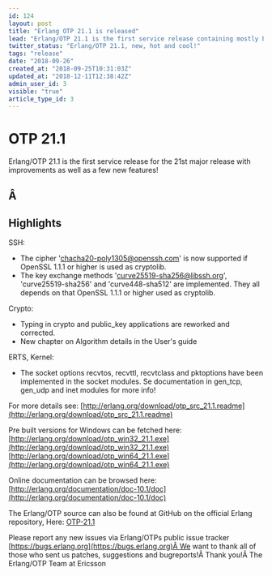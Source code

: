 ```yaml
---
id: 124
layout: post
title: "Erlang OTP 21.1 is released"
lead: "Erlang/OTP 21.1 is the first service release containing mostly bug fixes and characteristics improvements but also a few features."
twitter_status: "Erlang/OTP 21.1, new, hot and cool!"
tags: "release"
date: "2018-09-26"
created_at: "2018-09-25T10:31:03Z"
updated_at: "2018-12-11T12:38:42Z"
admin_user_id: 3
visible: "true"
article_type_id: 3
---
```

# OTP 21.1

Erlang/OTP 21.1 is the first service release for the 21st major release with improvements as well as a few new features!
## Â 
## Highlights

SSH:
* The cipher 'chacha20-poly1305@openssh.com' is now supported if OpenSSL 1.1.1 or higher is used as cryptolib.
* The key exchange methods 'curve25519-sha256@libssh.org', 'curve25519-sha256' and 'curve448-sha512' are implemented. They all depends on that OpenSSL 1.1.1 or higher used as cryptolib.

Crypto:
* Typing in crypto and public_key applications are reworked and corrected.
* New chapter on Algorithm details in the User's guide

ERTS, Kernel:
* The socket options recvtos, recvttl, recvtclass and pktoptions have been implemented in the socket modules. Se documentation in gen_tcp, gen_udp and inet modules for more info!

For more details see:
 [http://erlang.org/download/otp_src_21.1.readme](http://erlang.org/download/otp_src_21.1.readme)

Pre built versions for Windows can be fetched here:
 [http://erlang.org/download/otp_win32_21.1.exe](http://erlang.org/download/otp_win32_21.1.exe)
 [http://erlang.org/download/otp_win64_21.1.exe](http://erlang.org/download/otp_win64_21.1.exe)

Online documentation can be browsed here:
 [http://erlang.org/documentation/doc-10.1/doc](http://erlang.org/documentation/doc-10.1/doc)

The Erlang/OTP source can also be found at GitHub on the official Erlang repository, Here: [OTP-21.1](https://github.com/erlang/otp/releases/tag/OTP-21.1)

Please report any new issues via Erlang/OTPs public issue tracker
[https://bugs.erlang.org](https://bugs.erlang.org)Â We want to thank all of those who sent us patches, suggestions and bugreports!Â Thank you!Â The Erlang/OTP Team at Ericsson
